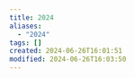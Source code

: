 ```yaml
---
title: 2024
aliases:
  - "2024"
tags: []
created: 2024-06-26T16:01:51
modified: 2024-06-26T16:03:50
---
```

